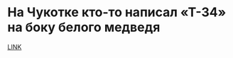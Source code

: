 # На Чукотке кто-то написал «Т-34» на боку белого медведя



[LINK](https://varlamov.ru/3692110.html)